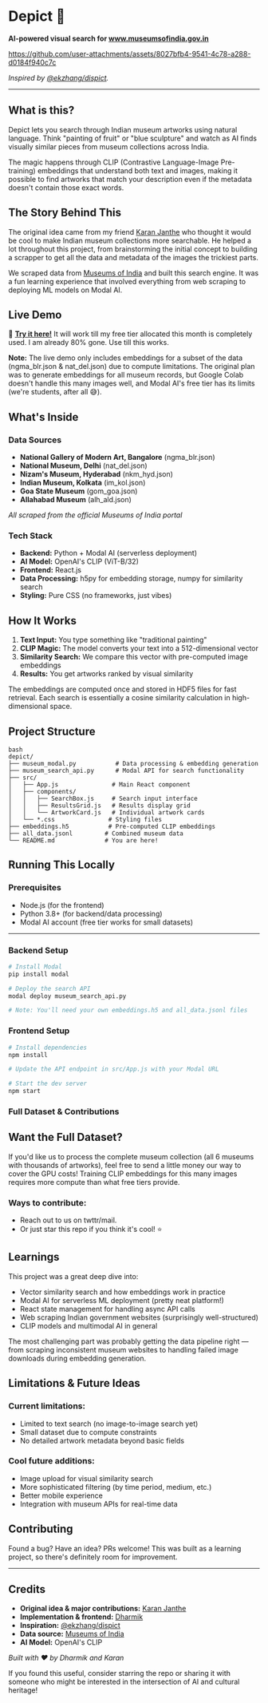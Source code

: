 # Depict 🎨

**AI-powered visual search for www.museumsofindia.gov.in**


https://github.com/user-attachments/assets/8027bfb4-9541-4c78-a288-d0184f940c7c


*Inspired by [@ekzhang/dispict](https://github.com/ekzhang/dispict).*

---

## What is this?

Depict lets you search through Indian museum artworks using natural language. Think "painting of fruit" or "blue sculpture" and watch as AI finds visually similar pieces from museum collections across India.

The magic happens through CLIP (Contrastive Language-Image Pre-training) embeddings that understand both text and images, making it possible to find artworks that match your description even if the metadata doesn't contain those exact words.

## The Story Behind This

The original idea came from my friend [Karan Janthe](http://github.com/kmJ-007/) who thought it would be cool to make Indian museum collections more searchable. He helped a lot throughout this project, from brainstorming the initial concept to building a scrapper to get all the data and metadata of the images the trickiest parts.

We scraped data from [Museums of India](https://www.museumsofindia.gov.in/) and built this search engine. It was a fun learning experience that involved everything from web scraping to deploying ML models on Modal AI.

## Live Demo

🔗 **[Try it here!](https://museum-clip-2.vercel.app/)**
It will work till my free tier allocated this month is completely used. I am already 80% gone. Use till this works.   
<!-- Have not yet deployed because I used the free tier I was allocated this month. Will continue this next month and host it. But if anyone wants to try it locally, it does work. -->

**Note:** The live demo only includes embeddings for a subset of the data (ngma_blr.json & nat_del.json) due to compute limitations. The original plan was to generate embeddings for all museum records, but Google Colab doesn't handle this many images well, and Modal AI's free tier has its limits (we're students, after all 😅).

## What's Inside

### Data Sources
- **National Gallery of Modern Art, Bangalore** (ngma_blr.json)
- **National Museum, Delhi** (nat_del.json)
- **Nizam's Museum, Hyderabad** (nkm_hyd.json)
- **Indian Museum, Kolkata** (im_kol.json)
- **Goa State Museum** (gom_goa.json)
- **Allahabad Museum** (alh_ald.json)

*All scraped from the official Museums of India portal*

### Tech Stack
- **Backend:** Python + Modal AI (serverless deployment)
- **AI Model:** OpenAI's CLIP (ViT-B/32)
- **Frontend:** React.js
- **Data Processing:** h5py for embedding storage, numpy for similarity search
- **Styling:** Pure CSS (no frameworks, just vibes)

## How It Works

1. **Text Input:** You type something like "traditional painting"
2. **CLIP Magic:** The model converts your text into a 512-dimensional vector
3. **Similarity Search:** We compare this vector with pre-computed image embeddings
4. **Results:** You get artworks ranked by visual similarity

The embeddings are computed once and stored in HDF5 files for fast retrieval. Each search is essentially a cosine similarity calculation in high-dimensional space.

## Project Structure
```
bash
depict/
├── museum_modal.py           # Data processing & embedding generation
├── museum_search_api.py      # Modal API for search functionality
├── src/
│   ├── App.js               # Main React component
│   ├── components/
│   │   ├── SearchBox.js     # Search input interface
│   │   ├── ResultsGrid.js   # Results display grid
│   │   └── ArtworkCard.js   # Individual artwork cards
│   └── *.css               # Styling files
├── embeddings.h5           # Pre-computed CLIP embeddings
├── all_data.jsonl         # Combined museum data
└── README.md              # You are here!
```

## Running This Locally

### Prerequisites

- Node.js (for the frontend)
- Python 3.8+ (for backend/data processing)
- Modal AI account (free tier works for small datasets)

---

### Backend Setup

```bash
# Install Modal
pip install modal

# Deploy the search API
modal deploy museum_search_api.py

# Note: You'll need your own embeddings.h5 and all_data.jsonl files
```

### Frontend Setup

```bash
# Install dependencies
npm install

# Update the API endpoint in src/App.js with your Modal URL

# Start the dev server
npm start
```


### Full Dataset & Contributions

## Want the Full Dataset?

If you'd like us to process the complete museum collection (all 6 museums with thousands of artworks), feel free to send a little money our way to cover the GPU costs! Training CLIP embeddings for this many images requires more compute than what free tiers provide.

### Ways to contribute:

- Reach out to us on twttr/mail.  
- Or just star this repo if you think it's cool! ⭐

## Learnings

This project was a great deep dive into:

- Vector similarity search and how embeddings work in practice  
- Modal AI for serverless ML deployment (pretty neat platform!)  
- React state management for handling async API calls  
- Web scraping Indian government websites (surprisingly well-structured)  
- CLIP models and multimodal AI in general  

The most challenging part was probably getting the data pipeline right — from scraping inconsistent museum websites to handling failed image downloads during embedding generation.


## Limitations & Future Ideas

### Current limitations:

- Limited to text search (no image-to-image search yet)  
- Small dataset due to compute constraints  
- No detailed artwork metadata beyond basic fields  

### Cool future additions:

- Image upload for visual similarity search  
- More sophisticated filtering (by time period, medium, etc.)  
- Better mobile experience  
- Integration with museum APIs for real-time data

## Contributing

Found a bug? Have an idea? PRs welcome! This was built as a learning project, so there's definitely room for improvement.

---

## Credits

- **Original idea & major contributions:** [Karan Janthe](https://github.com/kmJ-007)  
- **Implementation & frontend:** [Dharmik](https://github.com/dhrm1k)  
- **Inspiration:** [@ekzhang/dispict](https://github.com/ekzhang/dispict)  
- **Data source:** [Museums of India](https://www.museumsofindia.gov.in/)  
- **AI Model:** OpenAI's CLIP  

_Built with ❤️ by Dharmik and Karan_

If you found this useful, consider starring the repo or sharing it with someone who might be interested in the intersection of AI and cultural heritage!
